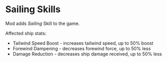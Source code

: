 # Sailing Skills

Mod adds *Sailing* Skill to the game.

Affected ship stats:
- Tailwind Speed Boost - increases tailwind speed, up to 50% boost
- Forewind Dampening - decreases forewind force, up to 50% less
- Damage Reduction - decreases ship damage received, up to 50% less